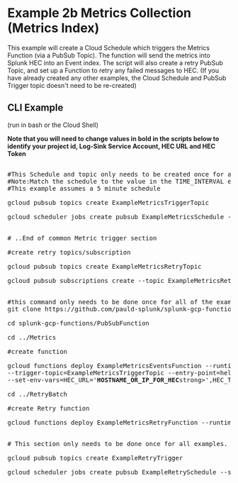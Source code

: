 # Example 2b Metrics Collection (Metrics Index)

This example will create a Cloud Schedule which triggers the Metrics Function (via a PubSub Topic). The function will send the metrics into Splunk HEC into an Event index. The script will also create a retry PubSub Topic, and set up a Function to retry any failed messages to HEC. 
(If you have already created any other examples, the Cloud Schedule and PubSub Trigger topic doesn't need to be re-created)


## CLI Example

(run in bash or the Cloud Shell)

**Note that you will need to change values in bold in the scripts below to identify your project id, Log-Sink Service Account, HEC URL and HEC Token**

<pre>

#This Schedule and topic only needs to be created once for all metrics functions unless you want different schedules. 
#Note:Match the schedule to the value in the TIME_INTERVAL environment variable below. 
#This example assumes a 5 minute schedule

gcloud pubsub topics create ExampleMetricsTriggerTopic

gcloud scheduler jobs create pubsub ExampleMetricsSchedule --schedule "*/5 * * * *" --topic ExampleMetricsTriggerTopic --message-body "RunMetric"


# ..End of common Metric trigger section

#create retry topics/subscription

gcloud pubsub topics create ExampleMetricsRetryTopic

gcloud pubsub subscriptions create --topic ExampleMetricsRetryTopic ExampleMetricsRetryTopic-sub


#this command only needs to be done once for all of the examples
git clone https://github.com/pauld-splunk/splunk-gcp-functions.git

cd splunk-gcp-functions/PubSubFunction

cd ../Metrics

#create function

gcloud functions deploy ExampleMetricsEventsFunction --runtime python37 /
--trigger-topic=ExampleMetricsTriggerTopic --entry-point=hello_pubsub --allow-unauthenticated /
--set-env-vars=HEC_URL='<strong>HOSTNAME_OR_IP_FOR_HEC</strong>strong>',HEC_TOKEN='<strong>0000-0000-0000-0000</strong>',PROJECTID='<strong>Project-id</strong>',METRICS_LIST='["compute.googleapis.com/instance/cpu/utilization","compute.googleapis.com/instance/disk/read_ops_count","compute.googleapis.com/instance/disk/write_bytes_count","compute.googleapis.com/instance/disk/write_ops_count","compute.googleapis.com/instance/network/received_bytes_count","compute.googleapis.com/instance/network/received_packets_count","compute.googleapis.com/instance/network/sent_bytes_count","compute.googleapis.com/instance/network/sent_packets_count","compute.googleapis.com/instance/uptime"]',TIME_INTERVAL='5',RETRY_TOPIC='ExampleMetricsRetryTopic'

cd ../RetryBatch

#create Retry function

gcloud functions deploy ExampleMetricsRetryFunction --runtime python37 --trigger-topic=ExampleRetryTrigger --entry-point=hello_pubsub --allow-unauthenticated --set-env-vars=HEC_URL='<strong>HOSTNAME_OR_IP_FOR_HEC</strong>',HEC_TOKEN='<strong>0000-0000-0000-0000</strong>',PROJECTID='<strong>Project-id</strong>',SUBSCRIPTION='ExampleMetricsRetryTopic-sub',EVENT_TYPE='METRIC'


# This section only needs to be done once for all examples. All examples will use the same Retry Schedule/Topic

gcloud pubsub topics create ExampleRetryTrigger

gcloud scheduler jobs create pubsub ExampleRetrySchedule --schedule "*/10 * * * *" --topic ExampleRetryTrigger --message-body "Retry"

</pre>